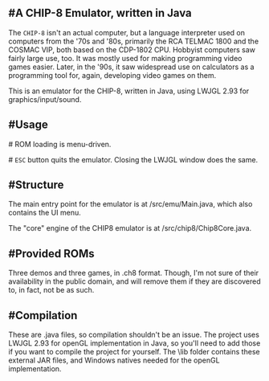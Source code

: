#A CHIP-8 Emulator, written in Java
-----------------------------------

The `CHIP-8` isn't an actual computer, but a language interpreter used on computers from the '70s and '80s, primarily the RCA TELMAC 1800 and the COSMAC VIP, both based on the CDP-1802 CPU. Hobbyist computers saw fairly large use, too. It was mostly used for making programming video games easier. Later, in the '90s, it saw widespread use on calculators as a programming tool for, again, developing video games on them.

This is an emulator for the CHIP-8, written in Java, using LWJGL 2.93 for graphics/input/sound.

#Usage
-------
\# ROM loading is menu-driven.

\# `ESC` button quits the emulator. Closing the LWJGL window does the same.

#Structure
----------
The main entry point for the emulator is at /src/emu/Main.java, which also contains the UI menu.

The "core" engine of the CHIP8 emulator is at /src/chip8/Chip8Core.java.


#Provided ROMs
--------------
Three demos and three games, in .ch8 format. Though, I'm not sure of their availability in the public domain, and will remove them if they are discovered to, in fact, not be as such.

#Compilation
------------
These are .java files, so compilation shouldn't be an issue. The project uses LWJGL 2.93 for openGL implementation in Java, so you'll need to add those if you want to compile the project for yourself. The \lib folder contains these external JAR files, and Windows natives needed for the openGL implementation.


